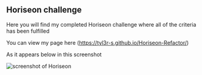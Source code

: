 ## Horiseon challenge

Here you will find my completed Horiseon challenge where all of the criteria has been fulfilled 

You can view my page here (https://tyl3r-s.github.io/Horiseon-Refactor/)

As it appears below in this screenshot

![screenshot of Horiseon](https://ibb.co/Pt7TYRq)


